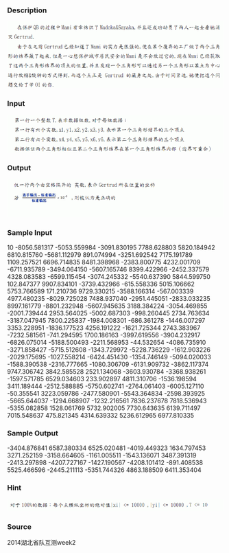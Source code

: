 
### Description
![](/JudgeOnline/upload/201405/1(4).jpg)
### Input
![](/JudgeOnline/upload/201405/2(3).jpg)
### Output
![](/JudgeOnline/upload/201405/3(3).jpg)
### Sample Input
10
-8056.581317 -5053.559984 -3091.830195 7788.628803 5820.184942 6810.815760 
-5681.112979 891.074994 -3251.692542 7175.191789 1109.257521 6696.714835 
8481.398968 -2383.800775 4232.001709 -6711.935789 -3494.064150 -5607.165746 
8399.422966 -2452.337579 4328.083583 -6599.115454 -3074.245332 -5540.637390 
5844.599750 102.847377 9907.834101 -3739.432966 -615.558336 5015.106662 
5753.766589 171.210736 9729.330215 -3588.166314 -567.003339 4977.480235 
-8029.725028 7488.937040 -2951.445051 -2833.033235 8997.161779 -8801.232948 
-5607.945635 3188.384224 -3054.469855 -2001.739444 2953.564025 -5002.687303 
-998.260445 2734.763634 -3187.047945 7800.225837 -1984.008301 -686.361278 
-1446.007297 3353.228951 -1836.177523 4256.191222 -1621.725344 2743.383967 
-7232.581561 -741.294595 1700.186163 -3997.619556 -3904.232917 -6826.075014 
-5188.500493 -2211.568953 -44.532654 -4086.735910 -3271.858427 -5715.512608 
-1343.729972 -5228.736229 -1612.903226 -2029.175695 -1027.558214 -6424.451430 
-1354.746149 -5094.020033 -1588.390538 -2316.777665 -1080.306709 -6131.909732 
-3862.117374 9747.306742 3842.585528 2521.134068 -3603.930784 -3368.938261 
-1597.571785 6529.034603 233.902897 4811.310706 -1536.198594 3411.189444 
-2512.588885 -5750.602741 -2764.061403 -6005.127110 -50.355541 3223.059786 
-2477.580901 -5543.364834 -2598.393925 -5665.644037 -1294.668907 -1232.216561 
7836.237678 7818.536943 -5355.082858 1528.061769 5732.902005 7730.643635 
6139.711497 7015.548637 475.821345 4314.639332 5236.612965 6977.810335 

### Sample Output
-3404.876841 6587.380334
6525.020481 -4019.449323
1634.797453 3271.252159
-3158.664605 -1161.005511
-1543.136071 3487.391319
-2413.297898 -4207.727167
-1427.190567 -4208.101412
-891.408538 5525.466596
-2445.211113 -5351.744326
4863.188509 6411.353404

### Hint
![](/JudgeOnline/upload/201405/4.jpg)
### Source
2014湖北省队互测week2
